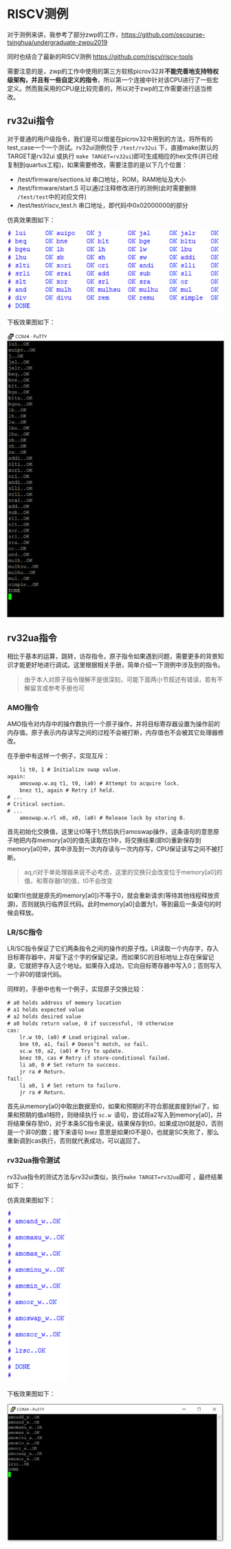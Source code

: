 # RISCV测例

对于测例来讲，我参考了部分zwp的工作，https://github.com/oscourse-tsinghua/undergraduate-zwpu2019 

同时也结合了最新的RISCV测例 https://github.com/riscv/riscv-tools

需要注意的是，zwp的工作中使用的第三方软核picrov32并**不能完善地支持特权级架构，并且有一些自定义的指令**，所以第一个连接中针对该CPU进行了一些宏定义。然而我采用的CPU是比较完善的，所以对于zwp的工作需要进行适当修改。

## rv32ui指令

对于普通的用户级指令，我们是可以借鉴在picrov32中用到的方法，将所有的test_case一个一个测试。rv32ui测例位于 `/test/rv32ui` 下，直接make(默认的TARGET是rv32ui 或执行 `make TARGET=rv32ui`)即可生成相应的hex文件(并已经复制到quartus工程)，如果需要修改，需要注意的是以下几个位置：

- /test/firmware/sections.ld   串口地址，ROM，RAM地址及大小
- /test/firmware/start.S       可以通过注释修改进行的测例(此时需要删除 `/test/test`中的对应文件)
- /test/test/riscv_test.h      串口地址，即代码中0x02000000的部分 

仿真效果图如下：

![](/IMG/rv32ui_sim.png)


下板效果图如下：

![](/IMG/rv32ui_board.png)

## rv32ua指令

相比于基本的运算，跳转，访存指令，原子指令如果遇到问题，需要更多的背景知识才能更好地进行调试。这里根据相关手册，简单介绍一下测例中涉及到的指令。

> 由于本人对原子指令理解不是很深刻，可能下面两小节叙述有错误，若有不解留言或参考手册也可

### AMO指令

AMO指令对内存中的操作数执行一个原子操作，并将目标寄存器设置为操作前的内存值。原子表示内存读写之间的过程不会被打断，内存值也不会被其它处理器修改。

在手册中有这样一个例子，实现互斥：

```
    li t0, 1 # Initialize swap value.
again:
    amoswap.w.aq t1, t0, (a0) # Attempt to acquire lock.
    bnez t1, again # Retry if held.
# ...
# Critical section.
# ...
    amoswap.w.rl x0, x0, (a0) # Release lock by storing 0. 
```

首先初始化交换值，这里让t0等于1;然后执行amoswap操作，这条语句的意思原子地把内存memory[a0]的值先读取在t1中，将交换结果(即t0)重新保存到memory[a0]中，其中涉及到一次内存读与一次内存写，CPU保证读写之间不被打断。

> aq,rl对于单处理器来说不必考虑，这里的交换只会改变位于memory[a0]的值，和寄存器t1的值，t0不会改变

如果t1(也就是原先的memory[a0])不等于0，就会重新请求(等待其他线程释放资源)，否则就执行临界区代码。此时memory[a0]会置为1，等到最后一条语句的时候会释放。

### LR/SC指令

LR/SC指令保证了它们两条指令之间的操作的原子性。LR读取一个内存字，存入目标寄存器中，并留下这个字的保留记录。而如果SC的目标地址上存在保留记录，它就把字存入这个地址。如果存入成功，它向目标寄存器中写入0；否则写入一个非0的错误代码。

同样的，手册中也有一个例子，实现原子交换比较：

```
# a0 holds address of memory location
# a1 holds expected value
# a2 holds desired value
# a0 holds return value, 0 if successful, !0 otherwise
cas:
    lr.w t0, (a0) # Load original value.
    bne t0, a1, fail # Doesn’t match, so fail.
    sc.w t0, a2, (a0) # Try to update.
    bnez t0, cas # Retry if store-conditional failed.
    li a0, 0 # Set return to success.
    jr ra # Return.
fail:
    li a0, 1 # Set return to failure.
    jr ra # Return.
```

首先从memory[a0]中取出数据至t0，如果和预期的不符合那就直接到fail了，如果和预期的值a1相符，则继续执行 `sc.w `语句，尝试将a2写入到memory[a0]，并将结果保存至t0，对于本条SC指令来说，结果保存到t0，如果成功t0就是0，否则是一个非0的数；接下来语句 `bnez` 意思是如果t0不是0，也就是SC失败了，那么重新调到cas执行，否则就代表成功，可以返回了。

### rv32ua指令测试

rv32ua指令的测试方法与rv32ui类似，执行`make TARGET=rv32ua`即可 ，最终结果如下：

仿真效果图如下：

![](/IMG/rv32ua_sim.png)


下板效果图如下：

![](/IMG/rv32ua_board.png)